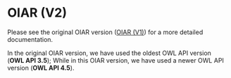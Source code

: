 # OIAR (V2)

Please see the original OIAR version ([OIAR (V1)](https://github.com/inesosman/OIAR)) for a more detailed documentation.

In the original OIAR version, we have used the oldest OWL API version (__OWL API 3.5__); While in this OIAR version, we have used a newer OWL API version (__OWL API 4.5__).
